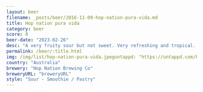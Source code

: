 ```yaml
---
layout: beer
filename: _posts/beer/2016-11-09-hop-nation-pura-vida.md
title: Hop nation pura vida
category: beer
score: 8
beer-date: "2023-02-26"
desc: "A very fruity sour but not sweet. Very refreshing and tropical. Would go nicely on a beach. I went through this rather quick"
permalink: /beer/:title.html
img: /img/list/hop-nation-pura-vida.jpeguntappd: "https://untappd.com/b/hop-nation-brewing-co-pura-vida/5011226"
country: "Australia"
brewery: "Hop Nation Brewing Co"
breweryURL: "breweryURL"
style: "Sour - Smoothie / Pastry"
---
```

